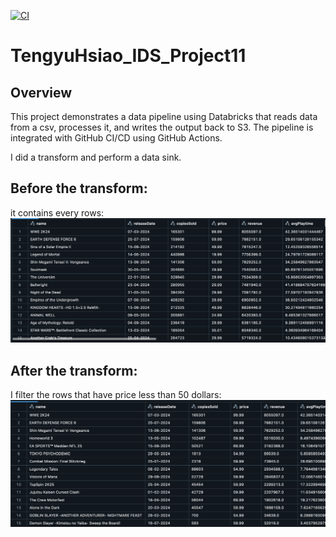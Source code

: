 [![CI](https://github.com/EchoHsiao7/TengyuHsiao_IDS_Project11/actions/workflows/cicd.yml/badge.svg)](https://github.com/EchoHsiao7/TengyuHsiao_IDS_Project11/actions/workflows/cicd.yml)
# TengyuHsiao_IDS_Project11

## Overview

This project demonstrates a data pipeline using Databricks that reads data from a csv, processes it, and writes the output back to S3. The pipeline is integrated with GitHub CI/CD using GitHub Actions.

I did a transform and perform a data sink.
## Before the transform:
it contains every rows:
![alt text](image.png)

## After the transform:
I filter the rows that have price less than 50 dollars:
![alt text](image-1.png)

